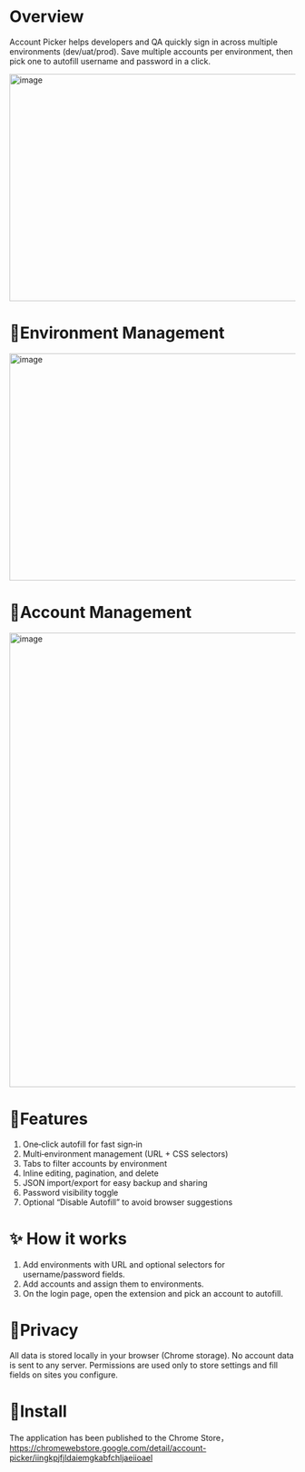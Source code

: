 
# Overview
Account Picker helps developers and QA quickly sign in across multiple environments (dev/uat/prod). Save multiple accounts per environment, then pick one to autofill username and password in a click.

<img width="640" height="400" alt="image" src="https://github.com/user-attachments/assets/3b145233-15c1-4427-a554-b302e4238525" />

# 🚀Environment Management
<img width="640" height="400" alt="image" src="https://github.com/user-attachments/assets/8cb1f2b6-cfa4-4858-b37e-60ed11a38107" />

# 🛴Account Management
<img width="1280" height="800" alt="image" src="https://github.com/user-attachments/assets/39dfb929-5595-4b0c-9a39-d1b3a6f40bb5" />


# 🎯Features
1. One‑click autofill for fast sign‑in
2. Multi‑environment management (URL + CSS selectors)
3. Tabs to filter accounts by environment
4. Inline editing, pagination, and delete
5. JSON import/export for easy backup and sharing
6. Password visibility toggle
7. Optional “Disable Autofill” to avoid browser suggestions

# ✨ How it works
1. Add environments with URL and optional selectors for username/password fields.
2. Add accounts and assign them to environments.
3. On the login page, open the extension and pick an account to autofill.

# 🛶Privacy
All data is stored locally in your browser (Chrome storage). 
No account data is sent to any server.
Permissions are used only to store settings and fill fields on sites you configure.

# 🚁Install
The application has been published to the Chrome Store，https://chromewebstore.google.com/detail/account-picker/iingkpjfjldaiemgkabfchljaeiioael
